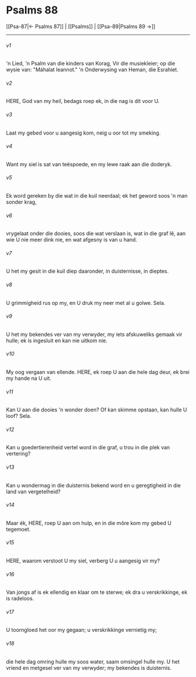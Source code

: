 # Psalms 88

[[Psa-87|← Psalms 87]] | [[Psalms]] | [[Psa-89|Psalms 89 →]]
***

###### v1
'n Lied, 'n Psalm van die kinders van Korag, Vir die musiekleier; op die wysie van: "Máhalat leannot." 'n Onderwysing van Heman, die Esrahiet. 
###### v2
HERE, God van my heil, bedags roep ek, in die nag is dit voor U. 
###### v3
Laat my gebed voor u aangesig kom, neig u oor tot my smeking. 
###### v4
Want my siel is sat van teëspoede, en my lewe raak aan die doderyk. 
###### v5
Ek word gereken by die wat in die kuil neerdaal; ek het geword soos 'n man sonder krag, 
###### v6
vrygelaat onder die dooies, soos die wat verslaan is, wat in die graf lê, aan wie U nie meer dink nie, en wat afgesny is van u hand. 
###### v7
U het my gesit in die kuil diep daaronder, in duisternisse, in dieptes. 
###### v8
U grimmigheid rus op my, en U druk my neer met al u golwe. Sela. 
###### v9
U het my bekendes ver van my verwyder, my iets afskuweliks gemaak vir hulle; ek is ingesluit en kan nie uitkom nie. 
###### v10
My oog vergaan van ellende. HERE, ek roep U aan die hele dag deur, ek brei my hande na U uit. 
###### v11
Kan U aan die dooies 'n wonder doen? Of kan skimme opstaan, kan hulle U loof? Sela. 
###### v12
Kan u goedertierenheid vertel word in die graf, u trou in die plek van vertering? 
###### v13
Kan u wondermag in die duisternis bekend word en u geregtigheid in die land van vergetelheid? 
###### v14
Maar ék, HERE, roep U aan om hulp, en in die môre kom my gebed U tegemoet. 
###### v15
HERE, waarom verstoot U my siel, verberg U u aangesig vir my? 
###### v16
Van jongs af is ek ellendig en klaar om te sterwe; ek dra u verskrikkinge, ek is radeloos. 
###### v17
U toorngloed het oor my gegaan; u verskrikkinge vernietig my; 
###### v18
die hele dag omring hulle my soos water, saam omsingel hulle my. U het vriend en metgesel ver van my verwyder; my bekendes is duisternis. 
